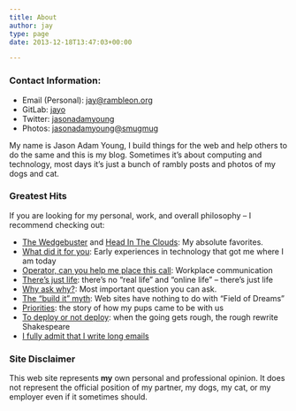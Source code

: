 ```yaml
---
title: About
author: jay
type: page
date: 2013-12-18T13:47:03+00:00

---
```

### Contact Information:

  * Email (Personal): <jay@rambleon.org>
  * GitLab: [jayo][1]
  * Twitter: [jasonadamyoung][2]
  * Photos: [jasonadamyoung@smugmug][3]

My name is Jason Adam Young, I build things for the web and help others to do the same and this is my blog. Sometimes it’s about computing and technology, most days it’s just a bunch of rambly posts and photos of my dogs and cat.

### Greatest Hits

If you are looking for my personal, work, and overall philosophy &#8211; I recommend checking out:

  * [The Wedgebuster][4] and [Head In The Clouds][5]: My absolute favorites.
  * [What did it for you][6]: Early experiences in technology that got me where I am today
  * [Operator, can you help me place this call][7]: Workplace communication
  * [There’s just life][8]: there’s no “real life” and “online life” &#8211; there’s just life
  * [Why ask why?][9]: Most important question you can ask.
  * [The “build it” myth][10]: Web sites have nothing to do with “Field of Dreams”
  * [Priorities][11]: the story of how my pups came to be with us
  * [To deploy or not deploy][12]: when the going gets rough, the rough rewrite Shakespeare
  * [I fully admit that I write long emails][13]

### Site Disclaimer

This web site represents **my** own personal and professional opinion. It does not represent the official position of my partner, my dogs, my cat, or my employer even if it sometimes should.

 [1]: https://gitlab.com/jayo
 [2]: http://twitter.com/jasonadamyoung
 [3]: http://photos.rambleon.org
 [4]: /2013/04/09/the-wedgebuster/
 [5]: https://rambleon.org/2015/09/09/head-in-the-clouds/
 [6]: /2008/12/19/what-did-it-for-you/
 [7]: /2008/08/13/operator-can-you-help-me-place-this-call/
 [8]: /2008/08/05/theres-just-life/
 [9]: /2007/12/02/why-ask-why/
 [10]: /2008/05/19/the-build-it-myth/
 [11]: /2007/12/05/priorities/
 [12]: /2009/05/02/to-deploy-or-not-deploy/
 [13]: /2009/10/09/i-write-long-emails-and-i-cannot-lie/